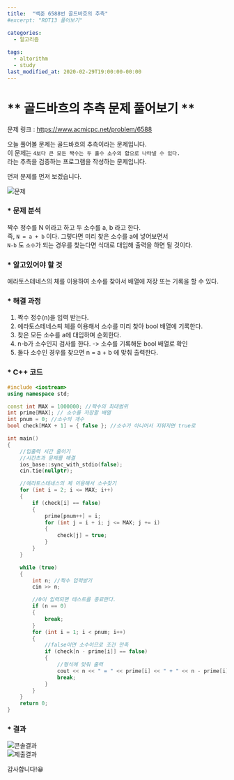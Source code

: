 ```yaml
---
title:  "백준 6588번 골드바흐의 추측"
#excerpt: "ROT13 풀어보기"

categories:
  - 알고리즘
  
tags:
  - altorithm
  - study
last_modified_at: 2020-02-29T19:00:00-00:00
--- 
```

# ** 골드바흐의 추측 문제 풀어보기 **  
  
문제 링크 : https://www.acmicpc.net/problem/6588

오늘 풀어볼 문제는 골드바흐의 추측이라는 문제입니다.  
이 문제는 `4보다 큰 모든 짝수는 두 홀수 소수의 합으로 나타낼 수 있다.`  
라는 추측을 검증하는 프로그램을 작성하는 문제입니다.  
  
먼저 문제를 먼저 보겠습니다.  
  
![문제](https://user-images.githubusercontent.com/59772554/75605750-cdee7e00-5b28-11ea-8919-dd13c8b1ad83.PNG)  
  
### * 문제 분석  
  
짝수 정수를 N 이라고 하고 두 소수를 a, b 라고 한다.  
즉, `N = a + b` 이다. 그렇다면 미리 찾은 소수를 a에 넣어보면서  
`N-b` 도 `소수`가 되는 경우를 찾는다면 식대로 대입해 출력을 하면 될 것이다.  
  

### * 알고있어야 할 것  
  
에라토스테네스의 체를 이용하여 소수를 찾아서 배열에 저장 또는 기록을 할 수 있다.
      
### * 해결 과정  

  1. 짝수 정수(n)을 입력 받는다.  
  2. 에라토스테네스틔 체를 이용해서 소수를 미리 찾아 bool 배열에 기록한다.  
  3. 찾은 모든 소수를 a에 대입하며 순회한다.  
  4. n-b가 소수인지 검사를 한다. -> 소수를 기록해둔 bool 배열로 확인  
  5. 둘다 소수인 경우를 찾으면 n = a + b 에 맞춰 출력한다.  
  
### * C++ 코드  
  
```c++
#include <iostream>
using namespace std;

const int MAX = 1000000; //짝수의 최대범위
int prime[MAX]; // 소수를 저장할 배열
int pnum = 0; //소수의 개수
bool check[MAX + 1] = { false }; //소수가 아니어서 지워지면 true로

int main()
{
	//입출력 시간 줄이기
	//시간초과 문제를 해결
	ios_base::sync_with_stdio(false);
	cin.tie(nullptr);

	//에라토스테네스의 체 이용해서 소수찾기
	for (int i = 2; i <= MAX; i++)
	{
		if (check[i] == false)
		{
			prime[pnum++] = i;
			for (int j = i + i; j <= MAX; j += i)
			{
				check[j] = true;
			}
		}
	}

	while (true)
	{
		int n; //짝수 입력받기
		cin >> n;

		//0이 입력되면 테스트를 종료한다.
		if (n == 0)
		{
			break;
		}
		for (int i = 1; i < pnum; i++)
		{
			//false이면 소수이므로 조건 만족
			if (check[n - prime[i]] == false)
			{
				//형식에 맞춰 출력
				cout << n << " = " << prime[i] << " + " << n - prime[i] << '\n';
				break;
			}
		}
	}
	return 0;
} 
```  
  
  
### * 결과   
  
![콘솔결과](https://user-images.githubusercontent.com/59772554/75606140-2b84c980-5b2d-11ea-87a7-7f8ae4c58d32.PNG)  
![제출결과](https://user-images.githubusercontent.com/59772554/75606146-34759b00-5b2d-11ea-8e53-57c519111527.PNG)  
  
  
감사합니다!😀  
